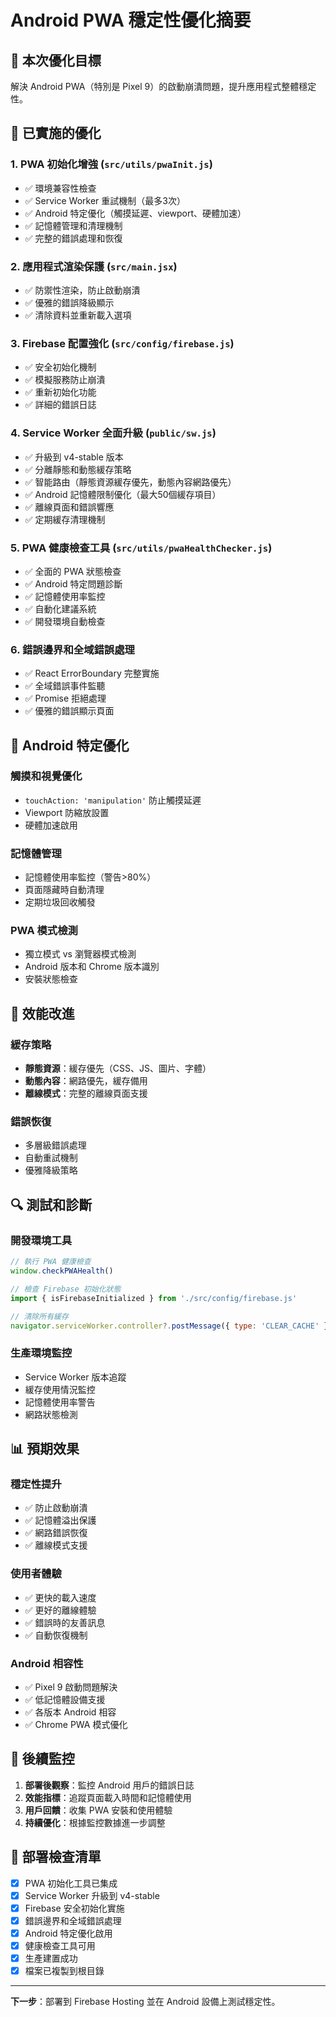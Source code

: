 # Android PWA 穩定性優化摘要

## 🎯 本次優化目標
解決 Android PWA（特別是 Pixel 9）的啟動崩潰問題，提升應用程式整體穩定性。

## 🔧 已實施的優化

### 1. PWA 初始化增強 (`src/utils/pwaInit.js`)
- ✅ 環境兼容性檢查
- ✅ Service Worker 重試機制（最多3次）
- ✅ Android 特定優化（觸摸延遲、viewport、硬體加速）
- ✅ 記憶體管理和清理機制
- ✅ 完整的錯誤處理和恢復

### 2. 應用程式渲染保護 (`src/main.jsx`)
- ✅ 防禦性渲染，防止啟動崩潰
- ✅ 優雅的錯誤降級顯示
- ✅ 清除資料並重新載入選項

### 3. Firebase 配置強化 (`src/config/firebase.js`)
- ✅ 安全初始化機制
- ✅ 模擬服務防止崩潰
- ✅ 重新初始化功能
- ✅ 詳細的錯誤日誌

### 4. Service Worker 全面升級 (`public/sw.js`)
- ✅ 升級到 v4-stable 版本
- ✅ 分離靜態和動態緩存策略
- ✅ 智能路由（靜態資源緩存優先，動態內容網路優先）
- ✅ Android 記憶體限制優化（最大50個緩存項目）
- ✅ 離線頁面和錯誤響應
- ✅ 定期緩存清理機制

### 5. PWA 健康檢查工具 (`src/utils/pwaHealthChecker.js`)
- ✅ 全面的 PWA 狀態檢查
- ✅ Android 特定問題診斷
- ✅ 記憶體使用率監控
- ✅ 自動化建議系統
- ✅ 開發環境自動檢查

### 6. 錯誤邊界和全域錯誤處理
- ✅ React ErrorBoundary 完整實施
- ✅ 全域錯誤事件監聽
- ✅ Promise 拒絕處理
- ✅ 優雅的錯誤顯示頁面

## 📱 Android 特定優化

### 觸摸和視覺優化
- `touchAction: 'manipulation'` 防止觸摸延遲
- Viewport 防縮放設置
- 硬體加速啟用

### 記憶體管理
- 記憶體使用率監控（警告>80%）
- 頁面隱藏時自動清理
- 定期垃圾回收觸發

### PWA 模式檢測
- 獨立模式 vs 瀏覽器模式檢測
- Android 版本和 Chrome 版本識別
- 安裝狀態檢查

## 🚀 效能改進

### 緩存策略
- **靜態資源**：緩存優先（CSS、JS、圖片、字體）
- **動態內容**：網路優先，緩存備用
- **離線模式**：完整的離線頁面支援

### 錯誤恢復
- 多層級錯誤處理
- 自動重試機制
- 優雅降級策略

## 🔍 測試和診斷

### 開發環境工具
```javascript
// 執行 PWA 健康檢查
window.checkPWAHealth()

// 檢查 Firebase 初始化狀態
import { isFirebaseInitialized } from './src/config/firebase.js'

// 清除所有緩存
navigator.serviceWorker.controller?.postMessage({ type: 'CLEAR_CACHE' })
```

### 生產環境監控
- Service Worker 版本追蹤
- 緩存使用情況監控
- 記憶體使用率警告
- 網路狀態檢測

## 📊 預期效果

### 穩定性提升
- ✅ 防止啟動崩潰
- ✅ 記憶體溢出保護
- ✅ 網路錯誤恢復
- ✅ 離線模式支援

### 使用者體驗
- ✅ 更快的載入速度
- ✅ 更好的離線體驗
- ✅ 錯誤時的友善訊息
- ✅ 自動恢復機制

### Android 相容性
- ✅ Pixel 9 啟動問題解決
- ✅ 低記憶體設備支援
- ✅ 各版本 Android 相容
- ✅ Chrome PWA 模式優化

## 🔄 後續監控

1. **部署後觀察**：監控 Android 用戶的錯誤日誌
2. **效能指標**：追蹤頁面載入時間和記憶體使用
3. **用戶回饋**：收集 PWA 安裝和使用體驗
4. **持續優化**：根據監控數據進一步調整

## 📝 部署檢查清單

- [x] PWA 初始化工具已集成
- [x] Service Worker 升級到 v4-stable
- [x] Firebase 安全初始化實施
- [x] 錯誤邊界和全域錯誤處理
- [x] Android 特定優化啟用
- [x] 健康檢查工具可用
- [x] 生產建置成功
- [x] 檔案已複製到根目錄

---

**下一步**：部署到 Firebase Hosting 並在 Android 設備上測試穩定性。